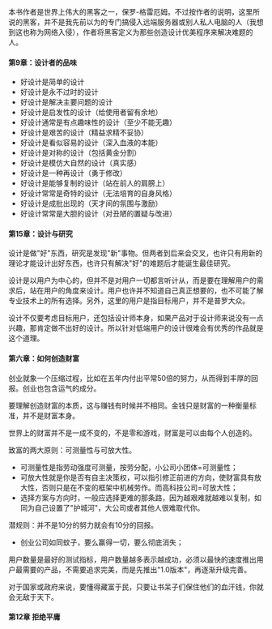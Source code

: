 本书作者是世界上伟大的黑客之一，保罗-格雷厄姆。不过按作者的说明，这里所说的黑客，并不是我先前以为的专门搞侵入远端服务器或别人私人电脑的人（我想到这也称为网络入侵），作者将黑客定义为那些创造设计优美程序来解决难题的人。

#### 第9章：设计者的品味

- 好设计是简单的设计
- 好设计是永不过时的设计
- 好设计是解决主要问题的设计
- 好设计是启发性的设计（给使用者留有余地）
- 好设计通常是有点趣味性的设计（至少不能无趣）
- 好设计是艰苦的设计（精益求精不妥协）
- 好设计是看似容易的设计（深入血液的本能）
- 好设计是对称的设计（包括黄金分割）
- 好设计是模仿大自然的设计（真实感）
- 好设计是一种再设计（勇于修改）
- 好设计是能够复制的设计（站在前人的肩膀上）
- 好设计常常是奇特的设计（无法培育的自身风格）
- 好设计是成批出现的（天才间的氛围与激励）
- 好设计常常是大胆的设计（对丑陋的置疑与改进）

#### 第15章：设计与研究

设计是做"好"东西，研究是发现"新"事物。但两者到后来会交叉，也许只有用新的理论才能设计出好东西，也许只有解决"好"的难题后才能诞生最佳研究。

设计是以用户为中心的，但并不是对用户一切都言听计从，而是要在理解用户的需求后，站在用户的角度来设计。用户也许并不知道自己真正想要的，也不可能了解专业技术上的所有选择。另外，这里的用户是指目标用户，并不是普罗大众。

设计不仅要考虑目标用户，还包括设计师本身，如果产品对于设计师来说没有一点兴趣，那肯定做不出好的设计。所以针对低端用户的设计很难会有优秀的作品就是这个道理。

#### 第六章：如何创造财富

创业就象一个压缩过程，比如在五年内付出平常50倍的努力，从而得到丰厚的回报。创业也包含运气的成分。

要理解创造财富的本质，这与赚钱有时候并不相同。金钱只是财富的一种衡量标准，并不是财富本身。

世界上的财富并不是一成不变的，不是零和游戏，财富是可以由每个人创造的。

致富的两大原则：可测量性与可放大性。  
- 可测量性是指劳动强度可测量，按劳分配，小公司小团体=可测量性；
- 可放大性就是你是否有自主决策权，可以指引修正前进的方向，使财富具有放大性，否则只是在不变的框架中机械劳作。而高科技公司=可放大性；
- 选择方案与方向时，一般应选择更难的那条路，因为越艰难就越难以复制，如同为自己设置了"护城河"，大公司或者其他人很难取代你。

潜规则：并不是10分的努力就会有10分的回报。  
- 创业公司如同蚊子，要么赢得一切，要么彻底消失；

用户数量是最好的测试指标，用户数量越多表示越成功，必须以最快的速度推出用户最需要的产品，不需要追求完美，而是先推出"1.0版本"，再逐渐升级完善。

对于国家或政府来说，要懂得藏富于民，只要让书呆子们保住他们的血汗钱，你就会无敌于天下。

#### 第12章 拒绝平庸

